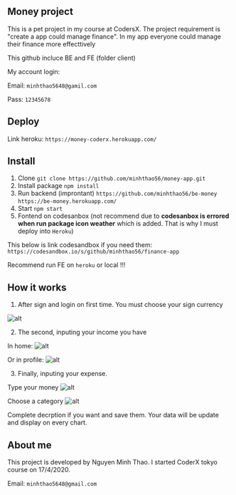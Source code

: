 ## Money project

This is a pet project in my course at CodersX. The project requirement is "create a app could manage finance". In my app everyone could manage their finance more effecttively

This github incluce BE and FE (folder client)

My account login:

Email: `minhthao5648@gamil.com`

Pass: `12345678`

## Deploy

Link heroku: `https://money-coderx.herokuapp.com/`

## Install

1. Clone
   `git clone https://github.com/minhthao56/money-app.git`
2. Install package
   `npm install`
3. Run backend (improntant)
   `https://github.com/minhthao56/be-money`
   `https://be-money.herokuapp.com/`
4. Start
   `npm start`
5. Fontend on codesanbox (not recommend due to **codesanbox is errored when run package icon weather** which is added. That is why I must deploy into `Heroku`)

This below is link codesandbox if you need them:
`https://codesandbox.io/s/github/minhthao56/finance-app`

Recommend run FE on `heroku` or local !!!

## How it works

1. After sign and login on first time. You must choose your sign currency

![alt](https://res.cloudinary.com/du4arxzzj/image/upload/v1593768533/Screenshot_108_zatstk.png)

2. The second, inputing your income you have

In home:
![alt](https://res.cloudinary.com/du4arxzzj/image/upload/v1593767098/Screenshot_104_w1myle.png)

Or in profile:
![alt](https://res.cloudinary.com/du4arxzzj/image/upload/v1593767099/Screenshot_105_k1r53y.png)

3. Finally, inputing your expense.

Type your money
![alt](https://res.cloudinary.com/du4arxzzj/image/upload/v1593767302/Screenshot_106_usa7so.png)

Choose a category
![alt](https://res.cloudinary.com/du4arxzzj/image/upload/v1593767304/Screenshot_107_uq9rgb.png)

Complete decrption if you want and save them. Your data will be update and display on every chart.

## About me

This project is developed by Nguyen Minh Thao. I started CoderX tokyo course on 17/4/2020.

Email: `minhthao5648@gmail.com`
